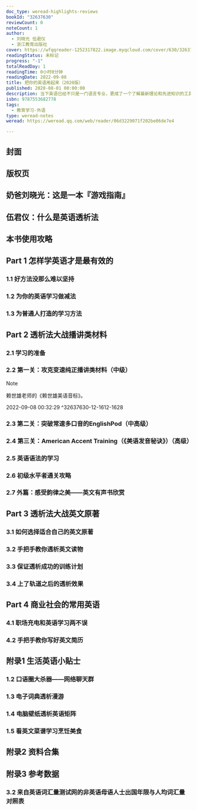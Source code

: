```yaml
---
doc_type: weread-highlights-reviews
bookId: "32637630"
reviewCount: 0
noteCount: 1
author:
  - 刘晓光 伍君仪
  - 浙江教育出版社
cover: https://wfqqreader-1252317822.image.myqcloud.com/cover/630/32637630/t7_32637630.jpg
readingStatus: 未标记
progress: "-1"
totalReadDay: 1
readingTime: 0小时0分钟
readingDate: 2022-09-08
title: 把你的英语用起来（2020版）
published: 2020-08-01 00:00:00
description: 当下英语已经不只是一门语言专业，更成了一个了解最新理论和先进知识的工具。 一直以来，在国内的英语学习法中风行着一种速成的论调：7天搞定单词，一个月攻破听力……仿佛学习者吃了一颗大补丸，英语水平就能立刻回血。然而尝试过速成法的学习者，往往发现这些方法都难以坚持下去。在这本书中，作者刘晓光和伍君仪从自己英语逆袭的亲身经历入手，提供了一套理论清晰、操作性强的英语训练体系，向所有英语学习者传达了这样的理念：语言学习没有捷径，但没有捷径并不意味着学习者要坚持下去一定会十分艰辛。英语是一门人人都可以掌握的技能，并不是一门只停留在卷面上的学科。只要遵循书中阐释的科学的训练体系，在自己现有的水平上小梯度却不间断地前进，持续收获的正反馈会让自己毫不费力地坚持学习下去，在成就感的增长过程中变成一个能流利使用英语的大咖！
isbn: 9787553682778
tags:
  - 教育学习-外语
type: weread-notes
weread: https://weread.qq.com/web/reader/06d3229071f202be06de7e4

---
```



## 封面

## 版权页

## 奶爸刘晓光：这是一本『游戏指南』

## 伍君仪：什么是英语透析法

## 本书使用攻略

## Part 1 怎样学英语才是最有效的

### 1.1 好方法没那么难以坚持

### 1.2 为你的英语学习做减法

### 1.3 为普通人打造的学习方法

## Part 2 透析法大战播讲类材料

### 2.1 学习的准备

### 2.2 第一关：攻克变速纯正播讲类材料（中级）

> [!NOTE] 
> 赖世雄老师的《赖世雄美语音标》。
> 
> 2022-09-08 00:32:29 ^32637630-12-1612-1628

### 2.3 第二关：突破常速多口音的EnglishPod（中高级）

### 2.4 第三关：American Accent Training（《美语发音秘诀》）（高级）

### 2.5 英语语法的学习

### 2.6 初级水平者通关攻略

### 2.7 外篇：感受韵律之美——英文有声书欣赏

## Part 3 透析法大战英文原著

### 3.1 如何选择适合自己的英文原著

### 3.2 手把手教你透析英文读物

### 3.3 保证透析成功的训练计划

### 3.4 上了轨道之后的透析效果

## Part 4 商业社会的常用英语

### 4.1 职场充电和英语学习两不误

### 4.2 手把手教你写好英文简历

## 附录1 生活英语小贴士

### 1.2 口语圈大杀器——网络聊天群

### 1.3 电子词典透析漫游

### 1.4 电脑壁纸透析英语矩阵

### 1.5 看英文菜谱学习烹饪美食

## 附录2 资料合集

## 附录3 参考数据

### 3.2 来自英语词汇量测试网的非英语母语人士出国年限与人均词汇量对照表

